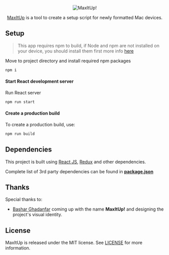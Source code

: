 <p align="center">
  <img src="https://raw.githubusercontent.com/max-itup/contents/master/assets/readme_logo.svg?sanitize=true" title="MaxItUp!">
</p>

<p align="center">
  <a href="https://max-itup.github.io/mac/" target="_blank" rel="noopener noreferrer">MaxItUp</a> is a tool to create a setup script for newly formatted Mac devices.
</p>

## Setup

> This app requires npm to build, if Node and npm are not installed on your device, you should install them first more info [here](https://www.npmjs.com/)

Move to project directory and install required npm packages

```bash
npm i
```

#### Start React development server
Run React server
```bash
npm run start
```

#### Create a production build
To create a production build, use:
```bash
npm run build
```

## Dependencies
This project is built using [React JS](https://reactjs.org/), [Redux](https://redux.js.org/) and other dependencies.

Complete list of 3rd party dependencies can be found in [**package.json**](package.json)

## Thanks

Special thanks to:
- [Bashar Ghadanfar](https://github.com/lionbytes) coming up with the name **MaxItUp!** and designing the project's visual identity.

## License

MaxItUp is released under the MIT license. See [LICENSE](https://github.com/max-itup/mac/blob/master/LICENSE) for more information.
